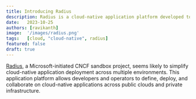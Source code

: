 ```yaml
---
title: Introducing Radius
description: Radius is a cloud-native application platform developed to enable developers and operators to collaborate on applications across cloud and on-premises infrastructure.
date:   2023-10-25
authors: [ravikanth]
image:  '/images/radius.png'
tags:   [cloud, "cloud-native", radius]
featured: false
draft: true
---
```


[Radius](https://radapp.io/), a Microsoft-initiated CNCF sandbox project, seems likely to simplify cloud-native application deployment across multiple environments. This application platform allows developers and operators to define, deploy, and collaborate on cloud-native applications across public clouds and private infrastructure.
